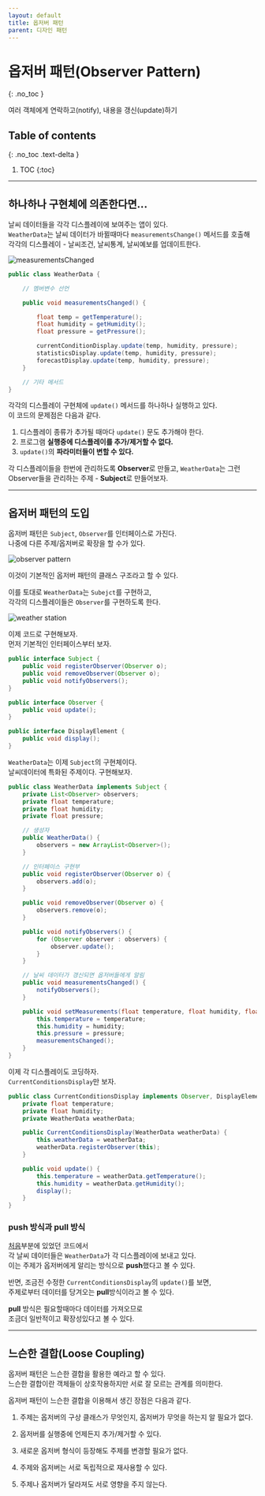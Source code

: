 ```yaml
---
layout: default
title: 옵저버 패턴
parent: 디자인 패턴
---
```


# 옵저버 패턴(Observer Pattern)
{: .no_toc }

여러 객체에게 연락하고(notify), 내용을 갱신(update)하기

## Table of contents
{: .no_toc .text-delta }

1. TOC
{:toc}

---

## 하나하나 구현체에 의존한다면...

날씨 데이터들을 각각 디스플레이에 보여주는 앱이 있다.  
```WeatherData```는 날씨 데이터가 바뀔때마다 ```measurementsChange()``` 메서드를 호출해  
각각의 디스플레이 - 날씨조건, 날씨통계, 날씨예보를 업데이트한다.

![measurementsChanged](./measurementsChanged.drawio.svg)

```java
public class WeatherData {

    // 멤버변수 선언

    public void measurementsChanged() {

        float temp = getTemperature();
        float humidity = getHumidity();
        float pressure = getPressure();

        currentConditionDisplay.update(temp, humidity, pressure);
        statisticsDisplay.update(temp, humidity, pressure);
        forecastDisplay.update(temp, humidity, pressure);
    }

    // 기타 메서드
}
```

각각의 디스플레이 구현체에 ```update()``` 메서드를 하나하나 실행하고 있다.  
이 코드의 문제점은 다음과 같다.

1. 디스플레이 종류가 추가될 때마다 ```update()``` 문도 추가해야 한다.
2. 프로그램 **실행중에 디스플레이를 추가/제거할 수 없다.**
3. ```update()```의 **파라미터들이 변할 수 있다.**

각 디스플레이들을 한번에 관리하도록 **Observer**로 만들고,
```WeatherData```는 그런 Observer들을 관리하는 주제 - **Subject**로 만들어보자.

---

## 옵저버 패턴의 도입

옵저버 패턴은 ```Subject```, ```Observer```를 인터페이스로 가진다.  
나중에 다른 주제/옵저버로 확장을 할 수가 있다.  

![observer pattern](./observer%20pattern.drawio.svg)

이것이 기본적인 옵저버 패턴의 클래스 구조라고 할 수 있다.  

이를 토대로 ```WeatherData```는 ```Subejct```를 구현하고,  
각각의 디스플레이들은 ```Observer```를 구현하도록 한다.

![weather station](./weather%20station.drawio.svg)

이제 코드로 구현해보자.  
먼저 기본적인 인터페이스부터 보자.

```java
public interface Subject {
    public void registerObserver(Observer o);
    public void removeObserver(Observer o);
    public void notifyObservers();
}

public interface Observer {
    public void update();
}

public interface DisplayElement {
    public void display();
}
```

```WeatherData```는 이제 ```Subject```의 구현체이다.  
날씨데이터에 특화된 주제이다. 구현해보자.  

```java
public class WeatherData implements Subject {
    private List<Observer> observers;
    private float temperature;
    private float humidity;
    private float pressure;

    // 생성자
    public WeatherData() {
        observers = new ArrayList<Observer>();
    }

    // 인터페이스 구현부
    public void registerObserver(Observer o) {
        observers.add(o);
    }

    public void removeObserver(Observer o) {
        observers.remove(o);
    }

    public void notifyObservers() {
        for (Observer observer : observers) {
            observer.update();
        }
    }

    // 날씨 데이터가 갱신되면 옵저버들에게 알림
    public void measurementsChanged() {
        notifyObservers();
    }

    public void setMeasurements(float temperature, float humidity, float pressure) {
        this.temperature = temperature;
        this.humidity = humidity;
        this.pressure = pressure;
        measurementsChanged();
    }
}
```

이제 각 디스플레이도 코딩하자.  
```CurrentConditionsDisplay```만 보자.  

```java
public class CurrentConditionsDisplay implements Observer, DisplayElement {
    private float temperature;
    private float humidity;
    private WeatherData weatherData;

    public CurrentConditionsDisplay(WeatherData weatherData) {
        this.weatherData = weatherData;
        weatherData.registerObserver(this);
    }

    public void update() {
        this.temperature = weatherData.getTemperature();
        this.humidity = weatherData.getHumidity();
        display();
    }
}
```

### push 방식과 pull 방식

[처음](#하나하나-구현체에-의존한다면)부분에 있었던 코드에서  
각 날씨 데이터들은 ```WeatherData```가 각 디스플레이에 보내고 있다.  
이는 주제가 옵저버에게 알리는 방식으로 **push**했다고 볼 수 있다.  

반면, 조금전 수정한 ```CurrentConditionsDisplay```의 ```update()```를 보면,  
주제로부터 데이터를 당겨오는 **pull**방식이라고 볼 수 있다.  

**pull** 방식은 필요할때마다 데이터를 가져오므로  
조금더 일반적이고 확장성있다고 볼 수 있다.

---

## 느슨한 결합(Loose Coupling)

옵저버 패턴은 느슨한 결합을 활용한 예라고 할 수 있다.  
느슨한 결합이란 객체들이 상호작용하지만 서로 잘 모르는 관계를 의미한다.  

옵저버 패턴이 느슨한 결합을 이용해서 생긴 장점은 다음과 같다.  

1. 주제는 옵저버의 구상 클래스가 무엇인지, 옵저버가 무엇을 하는지 알 필요가 없다.

2. 옵저버를 실행중에 언제든지 추가/제거할 수 있다.

3. 새로운 옵저버 형식이 등장해도 주제를 변경할 필요가 없다.

4. 주제와 옵저버는 서로 독립적으로 재사용할 수 있다.

5. 주제나 옵저버가 달라져도 서로 영향을 주지 않는다.